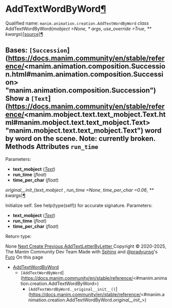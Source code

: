 # AddTextWordByWord[¶](https://docs.manim.community/en/stable/reference/<#addtextwordbyword> "Link to this heading")
Qualified name: `manim.animation.creation.AddTextWordByWord`
_class_ AddTextWordByWord(_mobject =None_, _* args_, _use_override =True_, _** kwargs_)[[source]](https://docs.manim.community/en/stable/reference/<../_modules/manim/animation/creation.html#AddTextWordByWord>)[¶](https://docs.manim.community/en/stable/reference/<#manim.animation.creation.AddTextWordByWord> "Link to this definition")
    
Bases: `[Succession`](https://docs.manim.community/en/stable/reference/<manim.animation.composition.Succession.html#manim.animation.composition.Succession> "manim.animation.composition.Succession")
Show a `[Text`](https://docs.manim.community/en/stable/reference/<manim.mobject.text.text_mobject.Text.html#manim.mobject.text.text_mobject.Text> "manim.mobject.text.text_mobject.Text") word by word on the scene. Note: currently broken.
Methods
Attributes
`run_time`  
---  
Parameters:
    
  * **text_mobject** ([_Text_](https://docs.manim.community/en/stable/reference/<manim.mobject.text.text_mobject.Text.html#manim.mobject.text.text_mobject.Text> "manim.mobject.text.text_mobject.Text"))
  * **run_time** (_float_)
  * **time_per_char** (_float_)


_original__init__(_text_mobject_ , _run_time =None_, _time_per_char =0.06_, _** kwargs_)[¶](https://docs.manim.community/en/stable/reference/<#manim.animation.creation.AddTextWordByWord._original__init__> "Link to this definition")
    
Initialize self. See help(type(self)) for accurate signature.
Parameters:
    
  * **text_mobject** ([_Text_](https://docs.manim.community/en/stable/reference/<manim.mobject.text.text_mobject.Text.html#manim.mobject.text.text_mobject.Text> "manim.mobject.text.text_mobject.Text"))
  * **run_time** (_float_)
  * **time_per_char** (_float_)


Return type:
    
None
[ Next Create ](https://docs.manim.community/en/stable/reference/<manim.animation.creation.Create.html>) [ Previous AddTextLetterByLetter ](https://docs.manim.community/en/stable/reference/<manim.animation.creation.AddTextLetterByLetter.html>)
Copyright © 2020-2025, The Manim Community Dev Team 
Made with [Sphinx](https://docs.manim.community/en/stable/reference/<https:/www.sphinx-doc.org/>) and [@pradyunsg](https://docs.manim.community/en/stable/reference/<https:/pradyunsg.me>)'s [Furo](https://docs.manim.community/en/stable/reference/<https:/github.com/pradyunsg/furo>)
On this page 
  * [AddTextWordByWord](https://docs.manim.community/en/stable/reference/<#>)
    * `[AddTextWordByWord`](https://docs.manim.community/en/stable/reference/<#manim.animation.creation.AddTextWordByWord>)
      * `[AddTextWordByWord._original__init__()`](https://docs.manim.community/en/stable/reference/<#manim.animation.creation.AddTextWordByWord._original__init__>)


